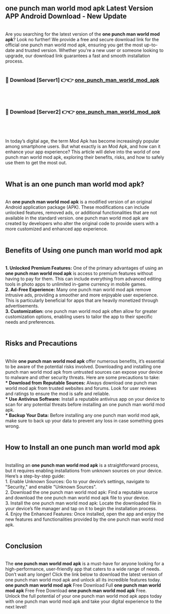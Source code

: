 ## one punch man world mod apk Latest Version APP Android Download - New Update
<br>
Are you searching for the latest version of the <strong>one punch man world mod apk</strong>? Look no further! We provide a free and secure download link for the official one punch man world mod apk, ensuring you get the most up-to-date and trusted version. Whether you're a new user or someone looking to upgrade, our download link guarantees a fast and smooth installation process.
<br>
<br>
<h3>🔴 Download [Server1] 👉👉 <a href="https://modyolo.store/one+punch+man+world+mod+apk">one_punch_man_world_mod_apk</a></h3><br>
<br>
<h3>🔴 Download [Server2] 👉👉 <a href="https://modyolo.store/one+punch+man+world+mod+apk">one_punch_man_world_mod_apk</a></h3><br>
<br>
<br>
In today’s digital age, the term Mod Apk has become increasingly popular among smartphone users. But what exactly is an Mod Apk, and how can it enhance your app experience? This article will delve into the world of one punch man world mod apk, exploring their benefits, risks, and how to safely use them to get the most out.
<br>
<br>
<h2>What is an one punch man world mod apk?</h2>
<br>
An <strong>one punch man world mod apk</strong> is a modified version of an original Android application package (APK). These modifications can include unlocked features, removed ads, or additional functionalities that are not available in the standard version. one punch man world mod apk are created by developers who alter the original code to provide users with a more customized and enhanced app experience.
<br>
<br>
<h2>Benefits of Using one punch man world mod apk</h2>
<br>
<strong> 1. Unlocked Premium Features:</strong> One of the primary advantages of using an <strong>one punch man world mod apk</strong> is access to premium features without having to pay for them. This can include everything from advanced editing tools in photo apps to unlimited in-game currency in mobile games.
<br>
<strong> 2. Ad-Free Experience:</strong> Many one punch man world mod apk remove intrusive ads, providing a smoother and more enjoyable user experience. This is particularly beneficial for apps that are heavily monetized through advertisements.
<br>
<strong> 3. Customization:</strong> one punch man world mod apk often allow for greater customization options, enabling users to tailor the app to their specific needs and preferences.
<br>
<br>
<h2>Risks and Precautions</h2>
<br>
While <strong>one punch man world mod apk</strong> offer numerous benefits, it’s essential to be aware of the potential risks involved. Downloading and installing one punch man world mod apk from untrusted sources can expose your device to malware and other security threats. Here are some precautions to take:
<br>
<strong> * Download from Reputable Sources:</strong> Always download one punch man world mod apk from trusted websites and forums. Look for user reviews and ratings to ensure the mod is safe and reliable.
<br>
<strong> * Use Antivirus Software:</strong> Install a reputable antivirus app on your device to scan for any potential threats before installing an one punch man world mod apk.
<br>
<strong> * Backup Your Data:</strong> Before installing any one punch man world mod apk, make sure to back up your data to prevent any loss in case something goes wrong.
<br>
<br>
<h2>How to Install an one punch man world mod apk</h2>
<br>
Installing an <strong>one punch man world mod apk</strong> is a straightforward process, but it requires enabling installations from unknown sources on your device. Here’s a step-by-step guide:
<br>
 1. Enable Unknown Sources: Go to your device’s settings, navigate to "Security," and enable "Unknown Sources".
<br>
 2. Download the one punch man world mod apk: Find a reputable source and download the one punch man world mod apk file to your device.
<br>
 3. Install the one punch man world mod apk: Locate the downloaded file in your device’s file manager and tap on it to begin the installation process.
<br>
 4. Enjoy the Enhanced Features: Once installed, open the app and enjoy the new features and functionalities provided by the one punch man world mod apk.
<br>
<br>
<h2><strong>Conclusion</strong></h2>
<br>
The <strong>one punch man world mod apk</strong> is a must-have for anyone looking for a high-performance, user-friendly app that caters to a wide range of needs. Don’t wait any longer! Click the link below to download the latest version of one punch man world mod apk and unlock all its incredible features today.
<br>
<strong>one punch man world mod apk</strong> Free Download Full <strong>one punch man world mod apk</strong> Free Free Download <strong>one punch man world mod apk</strong> Free.
<br>
Unlock the full potential of your one punch man world mod apk apps today with one punch man world mod apk and take your digital experience to the next level!